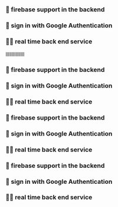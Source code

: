 ### 👊 firebase support in the backend ###
### 👊 sign in with Google Authentication ###
### 🧑‍🚀 real time back end service ###
lllllllllllllll
### 👊 firebase support in the backend ###
### 👊 sign in with Google Authentication ###
### 🧑‍🚀 real time back end service ###
### 👊 firebase support in the backend ###
### 👊 sign in with Google Authentication ###
### 🧑‍🚀 real time back end service ###
### 👊 firebase support in the backend ###
### 👊 sign in with Google Authentication ###
### 🧑‍🚀 real time back end service ###
